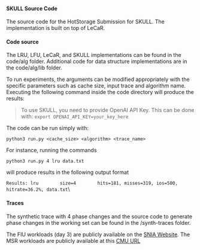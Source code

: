 #### SKULL Source Code

The source code for the HotStorage Submission for SKULL. The implementation is built on top of LeCaR.

#### Code source

The LRU, LFU, LeCaR, and SKULL implementations can be found in the code/alg folder.
Additional code for data structure implementations are in the code/alg/lib folder. 

To run experiments, the arguments can be modified appropriately with the specific parameters such as cache size, input trace and algorithm name.
Executing the following command inside the code directory will produce the results: 

> To use SKULL, you need to provide OpenAI API Key. This can be done with: `export OPENAI_API_KEY=your_key_here`

The code can be run simply with:

```python3 run.py <cache_size> <algorithm> <trace_name>```

For instance, running the commands 

```python3 run.py 4 lru data.txt```

will produce results in the following output format

```Results: lru        size=4        hits=181, misses=319, ios=500, hitrate=36.2%, data.txt```\

#### Traces

The synthetic trace with 4 phase changes and the source code to generate phase changes in the working set can be found in the /synth-traces folder.

The FIU workloads (day 3) are publicly available on the [SNIA Website](http://iotta.snia.org/tracetypes/3).
The MSR workloads are publicly available at this [CMU URL](https://ftp.pdl.cmu.edu/pub/datasets/twemcacheWorkload/cacheDatasets/msr/)
